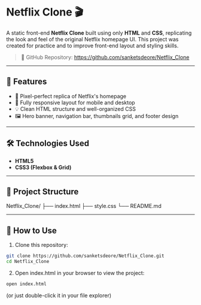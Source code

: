 # Netflix Clone 🎬

A static front-end **Netflix Clone** built using only **HTML** and **CSS**, replicating the look and feel of the original Netflix homepage UI. This project was created for practice and to improve front-end layout and styling skills.

> 📁 GitHub Repository: https://github.com/sanketsdeore/Netflix_Clone

---

## 🚀 Features

- 🎨 Pixel-perfect replica of Netflix's homepage
- 📱 Fully responsive layout for mobile and desktop
- 💡 Clean HTML structure and well-organized CSS
- 🖼️ Hero banner, navigation bar, thumbnails grid, and footer design

---

## 🛠️ Technologies Used

- **HTML5**
- **CSS3 (Flexbox & Grid)**

---

## 📁 Project Structure
Netflix_Clone/
├── index.html
├── style.css
└── README.md


---

## 🔧 How to Use

1. Clone this repository:

```bash
git clone https://github.com/sanketsdeore/Netflix_Clone.git
cd Netflix_Clone
```

2. Open index.html in your browser to view the project:

```bash 
open index.html
```
(or just double-click it in your file explorer)

